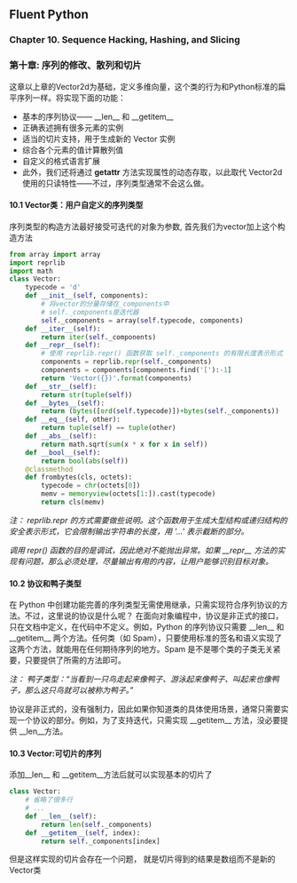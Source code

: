 ## Fluent Python ##
### Chapter 10. Sequence Hacking, Hashing, and Slicing
### 第十章: 序列的修改、散列和切片

 这章以上章的Vector2d为基础，定义多维向量，这个类的行为和Python标准的扁平序列一样。将实现下面的功能：

 - 基本的序列协议—— \_\_len\_\_ 和 \_\_getitem\_\_
 - 正确表述拥有很多元素的实例
 - 适当的切片支持，用于生成新的 Vector 实例
 - 综合各个元素的值计算散列值
 - 自定义的格式语言扩展
 - 此外，我们还将通过 __getattr__ 方法实现属性的动态存取，以此取代 Vector2d 使用的只读特性——不过，序列类型通常不会这么做。


#### 10.1 Vector类：用户自定义的序列类型

序列类型的构造方法最好接受可迭代的对象为参数, 首先我们为vector加上这个构造方法

```python  
from array import array
import reprlib
import math
class Vector:
    typecode = 'd'
    def __init__(self, components):
        # 将vector的分量存储在_components中
        # self._components是迭代器
        self._components = array(self.typecode, components)
    def __iter__(self):
        return iter(self._components)
    def __repr__(self):
        # 使用 reprlib.repr() 函数获取 self._components 的有限长度表示形式
        components = reprlib.repr(self._components)
        components = components[components.find('['):-1]
        return 'Vector({})'.format(components)
    def __str__(self):
        return str(tuple(self))
    def __bytes__(self):
        return (bytes([ord(self.typecode)])+bytes(self._components))
    def __eq__(self, other):
        return tuple(self) == tuple(other)
    def __abs__(self):
        return math.sqrt(sum(x * x for x in self))
    def __bool__(self):
        return bool(abs(self))
    @classmethod
    def frombytes(cls, octets):
        typecode = chr(octets[0])
        memv = memoryview(octets[1:]).cast(typecode)
        return cls(memv)

```
_注： reprlib.repr 的方式需要做些说明。这个函数用于生成大型结构或递归结构的安全表示形式，它会限制输出字符串的长度，用 '...' 表示截断的部分。_    

_调用 repr() 函数的目的是调试，因此绝对不能抛出异常。如果 \_\_repr\_\_ 方法的实现有问题，那么必须处理，尽量输出有用的内容，让用户能够识别目标对象。_ 

#### 10.2 协议和鸭子类型
在 Python 中创建功能完善的序列类型无需使用继承，只需实现符合序列协议的方法。不过，这里说的协议是什么呢？
在面向对象编程中，协议是非正式的接口，只在文档中定义，在代码中不定义。例如，Python 的序列协议只需要 \_\_len\_\_ 和 \_\_getitem\_\_ 两个方法。任何类（如 Spam），只要使用标准的签名和语义实现了这两个方法，就能用在任何期待序列的地方。Spam 是不是哪个类的子类无关紧要，只要提供了所需的方法即可。

_注： 鸭子类型：“当看到一只鸟走起来像鸭子、游泳起来像鸭子、叫起来也像鸭子，那么这只鸟就可以被称为鸭子。”_

协议是非正式的，没有强制力，因此如果你知道类的具体使用场景，通常只需要实现一个协议的部分。例如，为了支持迭代，只需实现 \_\_getitem\_\_ 方法，没必要提供 \_\_len\_\_方法。

#### 10.3 Vector:可切片的序列
添加\_\_len\_\_ 和 \_\_getitem\_\_方法后就可以实现基本的切片了

```python
class Vector:
    # 省略了很多行
    # ...
    def __len__(self):
        return len(self._components)
    def __getitem__(self, index):
        return self._components[index]
```
但是这样实现的切片会存在一个问题， 就是切片得到的结果是数组而不是新的Vector类

##### 


